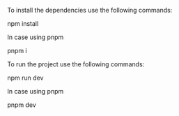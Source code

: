 To install the dependencies use the following commands:

npm install

In case using pnpm

pnpm i


To run the project use the following commands:

npm run dev

In case using pnpm

pnpm dev
